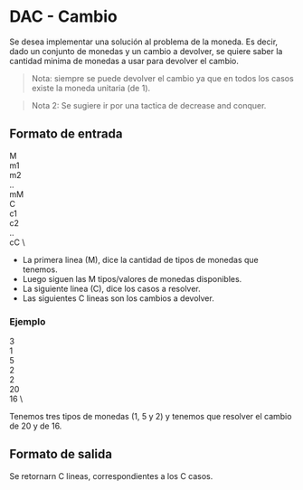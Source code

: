 # DAC - Cambio
Se desea implementar una solución al problema de la moneda. Es decir, dado un conjunto de monedas y un cambio a devolver, se quiere saber la cantidad minima de monedas a usar para devolver el cambio.

> Nota: siempre se puede devolver el cambio ya que en todos los casos existe la moneda unitaria (de 1).

> Nota 2: Se sugiere ir por una tactica de decrease and conquer.

## Formato de entrada
M \
m1 \
m2 \
.. \
mM \
C \
c1 \
c2 \
.. \
cC \

* La primera linea (M), dice la cantidad de tipos de monedas que tenemos.
* Luego siguen las M tipos/valores de monedas disponibles.
* La siguiente linea (C), dice los casos a resolver.
* Las siguientes C lineas son los cambios a devolver.

### Ejemplo 
3 \
1 \
5 \
2 \
2 \
20 \
16 \

Tenemos tres tipos de monedas (1, 5 y 2) y tenemos que resolver el cambio de 20 y de 16.

## Formato de salida
Se retornarn C lineas, correspondientes a los C casos.
